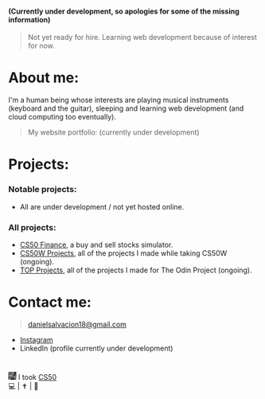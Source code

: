 #### (Currently under development, so apologies for some of the missing information)  
> Not yet ready for hire. Learning web development because of interest for now.  

# About me:
  
I'm a human being whose interests are playing musical instruments (keyboard and the guitar), sleeping and learning web development (and cloud computing too eventually).  
> My website portfolio: (currently under development)
  
# Projects:
  
### Notable projects:
* All are under development / not yet hosted online.  

### All projects:
* [CS50 Finance](https://github.com/AncientSoup/cs50_finance), a buy and sell stocks simulator.
* [CS50W Projects](https://github.com/stars/AncientSoup/lists/cs50w-projects), all of the projects I made while taking CS50W (ongoing).
* [TOP Projects](https://github.com/stars/AncientSoup/lists/top-projects), all of the projects I made for The Odin Project (ongoing).  
  
# Contact me:
  
> danielsalvacion18@gmail.com  
* [Instagram](https://www.instagram.com/adobong_sunog)  
* LinkedIn (profile currently under development)  
  
#  
![cs50 logo](https://github.com/AncientSoup/AncientSoup/blob/main/favicon-16x16.png) I took [CS50](https://cs50.harvard.edu/)  
💻 | ✝ | 🎸
<!---
AncientSoup/AncientSoup is a ✨ special ✨ repository because its `README.md` (this file) appears on your GitHub profile.
You can click the Preview link to take a look at your changes.
--->
